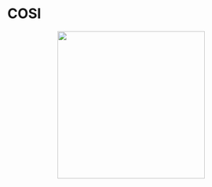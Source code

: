 # COSI
<p align="center">
<img width="300"  src="COSI_Data_Challenge/Images/COSI_mission.png">
</p>
